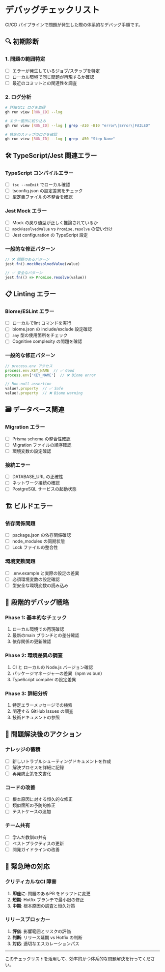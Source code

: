 # デバッグチェックリスト

CI/CD パイプラインで問題が発生した際の体系的なデバッグ手順です。

## 🔍 初期診断

### 1. 問題の範囲特定
- [ ] エラーが発生しているジョブ/ステップを特定
- [ ] ローカル環境で同じ問題が再現するか確認
- [ ] 最近のコミットとの関連性を調査

### 2. ログ分析
```bash
# 詳細なCI ログを取得
gh run view [RUN_ID] --log

# エラー箇所に絞り込み
gh run view [RUN_ID] --log | grep -A10 -B10 "error\|Error\|FAILED"

# 特定のステップのログを確認
gh run view [RUN_ID] --log | grep -A50 "Step Name"
```

## 🛠️ TypeScript/Jest 関連エラー

### TypeScript コンパイルエラー
- [ ] `tsc --noEmit` でローカル確認
- [ ] tsconfig.json の設定差異をチェック
- [ ] 型定義ファイルの不整合を確認

### Jest Mock エラー
- [ ] Mock の戻り値型が正しく推論されているか
- [ ] `mockResolvedValue` vs `Promise.resolve` の使い分け
- [ ] Jest configuration の TypeScript 設定

### 一般的な修正パターン
```typescript
// ❌ 問題のあるパターン
jest.fn().mockResolvedValue(value)

// ✅ 安全なパターン  
jest.fn(() => Promise.resolve(value))
```

## 📋 Linting エラー

### Biome/ESLint エラー
- [ ] ローカルでlint コマンドを実行
- [ ] biome.json の include/exclude 設定確認
- [ ] `any` 型の使用箇所をチェック
- [ ] Cognitive complexity の問題を確認

### 一般的な修正パターン
```typescript
// process.env アクセス
process.env.KEY_NAME  // ✅ Good
process.env['KEY_NAME']  // ❌ Biome error

// Non-null assertion
value?.property  // ✅ Safe
value!.property  // ❌ Biome warning
```

## 🗃️ データベース関連

### Migration エラー
- [ ] Prisma schema の整合性確認
- [ ] Migration ファイルの順序確認
- [ ] 環境変数の設定確認

### 接続エラー
- [ ] DATABASE_URL の正確性
- [ ] ネットワーク接続の確認
- [ ] PostgreSQL サービスの起動状態

## 🏗️ ビルドエラー

### 依存関係問題
- [ ] package.json の依存関係確認
- [ ] node_modules の同期状態
- [ ] Lock ファイルの整合性

### 環境変数問題
- [ ] .env.example と実際の設定の差異
- [ ] 必須環境変数の設定確認
- [ ] 型安全な環境変数の読み込み

## 🔄 段階的デバッグ戦略

### Phase 1: 基本的なチェック
1. ローカル環境での再現確認
2. 最新のmain ブランチとの差分確認
3. 依存関係の更新確認

### Phase 2: 環境差異の調査
1. CI と ローカルの Node.js バージョン確認
2. パッケージマネージャーの差異（npm vs bun）
3. TypeScript compiler の設定差異

### Phase 3: 詳細分析
1. 特定エラーメッセージでの検索
2. 関連する GitHub Issues の調査
3. 技術ドキュメントの参照

## 📝 問題解決後のアクション

### ナレッジの蓄積
- [ ] 新しいトラブルシューティングドキュメントを作成
- [ ] 解決プロセスを詳細に記録
- [ ] 再発防止策を文書化

### コードの改善
- [ ] 根本原因に対する恒久的な修正
- [ ] 類似箇所の予防的修正
- [ ] テストケースの追加

### チーム共有
- [ ] 学んだ教訓の共有
- [ ] ベストプラクティスの更新
- [ ] 開発ガイドラインの改善

## 🚨 緊急時の対応

### クリティカルなCI 障害
1. **即座に**: 問題のあるPR をドラフトに変更
2. **短期**: Hotfix ブランチで最小限の修正
3. **中期**: 根本原因の調査と恒久対策

### リリースブロッカー
1. **評価**: 影響範囲とリスクの評価
2. **判断**: リリース延期 vs Hotfix の判断
3. **対応**: 適切なエスカレーションパス

---

このチェックリストを活用して、効率的かつ体系的な問題解決を行ってください。